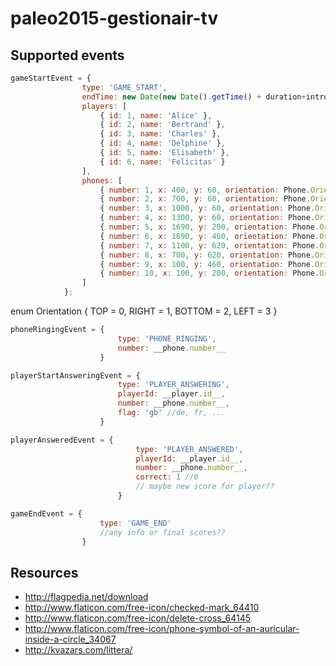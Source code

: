 # paleo2015-gestionair-tv


## Supported events

```javascript
gameStartEvent = {
                type: 'GAME_START',
                endTime: new Date(new Date().getTime() + duration+intro),
                players: [
                    { id: 1, name: 'Alice' },
                    { id: 2, name: 'Bertrand' },
                    { id: 3, name: 'Charles' },
                    { id: 4, name: 'Delphine' },
                    { id: 5, name: 'Elisabeth' },
                    { id: 6, name: 'Felicitas' }
                ],
                phones: [
                    { number: 1, x: 400, y: 60, orientation: Phone.Orientation.BOTTOM },
                    { number: 2, x: 700, y: 60, orientation: Phone.Orientation.BOTTOM },
                    { number: 3, x: 1000, y: 60, orientation: Phone.Orientation.BOTTOM },
                    { number: 4, x: 1300, y: 60, orientation: Phone.Orientation.BOTTOM },
                    { number: 5, x: 1690, y: 200, orientation: Phone.Orientation.LEFT },
                    { number: 6, x: 1690, y: 460, orientation: Phone.Orientation.LEFT },
                    { number: 7, x: 1100, y: 620, orientation: Phone.Orientation.TOP },
                    { number: 8, x: 700, y: 620, orientation: Phone.Orientation.TOP },
                    { number: 9, x: 100, y: 460, orientation: Phone.Orientation.RIGHT },
                    { number: 10, x: 100, y: 200, orientation: Phone.Orientation.RIGHT }
                ]
            };
```
enum Orientation { TOP = 0, RIGHT = 1, BOTTOM = 2, LEFT = 3 }

```javascript
phoneRingingEvent = {
                        type: 'PHONE_RINGING',
                        number: __phone.number__
	                }
```

```javascript
playerStartAnsweringEvent = {
                        type: 'PLAYER_ANSWERING',
                        playerId: __player.id__,
                        number: __phone.number__,
                        flag: 'gb' //de, fr, ...
                    }
```

```javascript
playerAnsweredEvent = {
                            type: 'PLAYER_ANSWERED',
                            playerId: __player.id__,
                            number: __phone.number__,
                            correct: 1 //0
							// maybe new score for player??
                        }
```

```javascript
gameEndEvent = {
                    type: 'GAME_END'
					//any info or final scores??
                }
```


## Resources

* http://flagpedia.net/download
* http://www.flaticon.com/free-icon/checked-mark_64410
* http://www.flaticon.com/free-icon/delete-cross_64145
* http://www.flaticon.com/free-icon/phone-symbol-of-an-auricular-inside-a-circle_34067
* http://kvazars.com/littera/